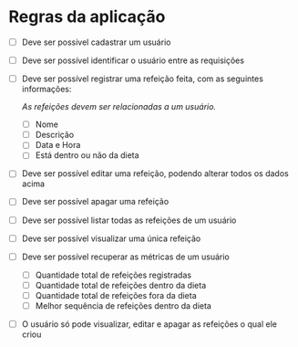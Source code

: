 # Regras  da aplicação 
- [ ] Deve ser possivel cadastrar um usuário
- [ ] Deve ser possível identificar o usuário entre as requisições
- [ ] Deve ser possível registrar uma refeição feita, com as seguintes informações:

    *As refeições devem ser relacionadas a um usuário.*
    - [ ] Nome
    - [ ] Descrição
    - [ ] Data e Hora
    - [ ] Está dentro ou não da dieta

- [ ] Deve ser possível editar uma refeição, podendo alterar todos os dados acima
- [ ] Deve ser possível apagar uma refeição
- [ ] Deve ser possível listar todas as refeições de um usuário
- [ ] Deve ser possível visualizar uma única refeição
- [ ] Deve ser possível recuperar as métricas de um usuário

  - [ ] Quantidade total de refeições registradas
  - [ ] Quantidade total de refeições dentro da dieta
  - [ ] Quantidade total de refeições fora da dieta
  - [ ] Melhor sequência de refeições dentro da dieta

- [ ] O usuário só pode visualizar, editar e apagar as refeições o qual ele criou